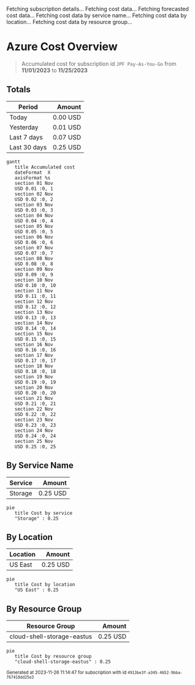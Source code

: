 Fetching subscription details...
Fetching cost data...
Fetching forecasted cost data...
Fetching cost data by service name...
Fetching cost data by location...
Fetching cost data by resource group...
# Azure Cost Overview

> Accumulated cost for subscription id `JPF Pay-As-You-Go` from **11/01/2023** to **11/25/2023**

## Totals

|Period|Amount|
|---|---:|
|Today|0.00 USD|
|Yesterday|0.01 USD|
|Last 7 days|0.07 USD|
|Last 30 days|0.25 USD|

```mermaid
gantt
   title Accumulated cost
   dateFormat  X
   axisFormat %s
   section 01 Nov
   USD 0.01 :0, 1
   section 02 Nov
   USD 0.02 :0, 2
   section 03 Nov
   USD 0.03 :0, 3
   section 04 Nov
   USD 0.04 :0, 4
   section 05 Nov
   USD 0.05 :0, 5
   section 06 Nov
   USD 0.06 :0, 6
   section 07 Nov
   USD 0.07 :0, 7
   section 08 Nov
   USD 0.08 :0, 8
   section 09 Nov
   USD 0.09 :0, 9
   section 10 Nov
   USD 0.10 :0, 10
   section 11 Nov
   USD 0.11 :0, 11
   section 12 Nov
   USD 0.12 :0, 12
   section 13 Nov
   USD 0.13 :0, 13
   section 14 Nov
   USD 0.14 :0, 14
   section 15 Nov
   USD 0.15 :0, 15
   section 16 Nov
   USD 0.16 :0, 16
   section 17 Nov
   USD 0.17 :0, 17
   section 18 Nov
   USD 0.18 :0, 18
   section 19 Nov
   USD 0.19 :0, 19
   section 20 Nov
   USD 0.20 :0, 20
   section 21 Nov
   USD 0.21 :0, 21
   section 22 Nov
   USD 0.22 :0, 22
   section 23 Nov
   USD 0.23 :0, 23
   section 24 Nov
   USD 0.24 :0, 24
   section 25 Nov
   USD 0.25 :0, 25
```

## By Service Name

|Service|Amount|
|---|---:|
|Storage|0.25 USD|

```mermaid
pie
   title Cost by service
   "Storage" : 0.25
```

## By Location

|Location|Amount|
|---|---:|
|US East|0.25 USD|

```mermaid
pie
   title Cost by location
   "US East" : 0.25
```

## By Resource Group

|Resource Group|Amount|
|---|---:|
|cloud-shell-storage-eastus|0.25 USD|

```mermaid
pie
   title Cost by resource group
   "cloud-shell-storage-eastus" : 0.25
```

<sup>Generated at 2023-11-26 11:14:47 for subscription with id `4913be3f-a345-4652-9bba-767418dd25e3`</sup>
